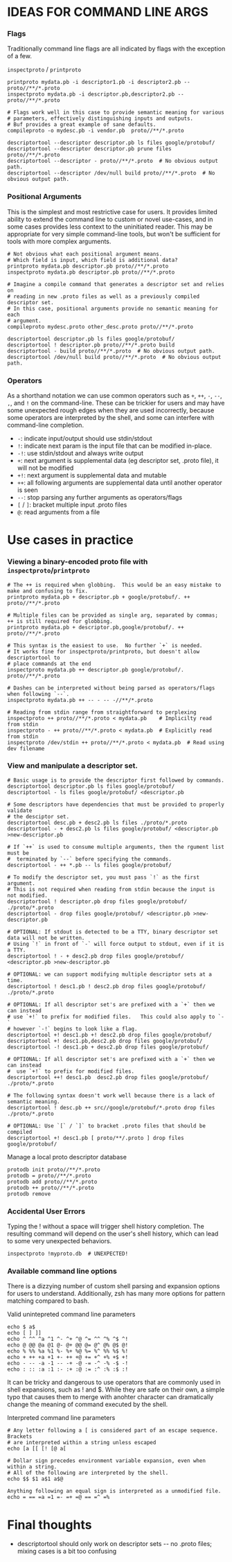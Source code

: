 # IDEAS FOR COMMAND LINE ARGS

### Flags

Traditionally command line flags are all indicated by flags with the exception
of a few.

`inspectproto` / `printproto`

```
printproto mydata.pb -i descriptor1.pb -i descriptor2.pb -- proto//**/*.proto
inspectproto mydata.pb -i descriptor.pb,descriptor2.pb -- proto//**/*.proto
```

```
# Flags work well in this case to provide semantic meaning for various
# parameters, effectively distinguishing inputs and outputs.
# Buf provides a great example of sane defaults.
compileproto -o mydesc.pb -i vendor.pb  proto//**/*.proto
```

```
descriptortool --descriptor descriptor.pb ls files google/protobuf/
descriptortool --descriptor descriptor.pb prune files proto//**/*.proto
descriptortool --descriptor - proto//**/*.proto  # No obvious output path.
descriptortool --descriptor /dev/null build proto//**/*.proto  # No obvious output path.
```

### Positional Arguments

This is the simplest and most restrictive case for users.  It provides limited ability to extend the command line to custom or novel use-cases, and in some cases provides less context to the uninitiated reader.   This may be appropriate for very simple command-line tools, but won't be sufficient for tools with more complex arguments.

```
# Not obvious what each positional argument means.
# Which field is input, which field is additional data?
printproto mydata.pb descriptor.pb proto//**/*.proto
inspectproto mydata.pb descriptor.pb proto//**/*.proto
```

```
# Imagine a compile command that generates a descriptor set and relies on
# reading in new .proto files as well as a previously compiled descriptor set.
# In this case, positional arguments provide no semantic meaning for each
# argument.
compileproto mydesc.proto other_desc.proto proto//**/*.proto
```

```
descriptortool descriptor.pb ls files google/protobuf/
descriptortool ! descriptor.pb proto//**/*.proto build
descriptortool - build proto//**/*.proto  # No obvious output path.
descriptortool /dev/null build proto//**/*.proto  # No obvious output path.
```

### Operators

As a shorthand notation we can use common operators such as `+`, `++`, `-`,
`--`, `,`, and `!` on the command-line.  These can be trickier for users and
may have some unexpected rough edges when they are used incorrectly, because
some operators are interpreted by the shell, and some can interfere with
command-line completion.

- `-`: indicate input/output should use stdin/stdout
- `!`: indicate next param is the input file that can be modified in-place.
- `-!`: use stdin/stdout and always write output
- `+`: next argument is supplemental data (eg descriptor set, .proto file), it will not be modified
- `+!`: next argument is supplemental data and mutable
- `++`: all following arguments are supplemental data until another operator is seen
- `--`: stop parsing any further arguments as operators/flags
- `[` / `]`: bracket multiple input .proto files
- `@`: read arguments from a file

# Use cases in practice

### Viewing a binary-encoded proto file with `inspectproto`/`printproto`

```
# The ++ is required when globbing.  This would be an easy mistake to make and confusing to fix.
printproto mydata.pb + descriptor.pb + google/protobuf/. ++ proto//**/*.proto

# Multiple files can be provided as single arg, separated by commas; ++ is still required for globbing.
printproto mydata.pb + descriptor.pb,google/protobuf/. ++ proto//**/*.proto

# This syntax is the easiest to use.  No further `+` is needed.
# It works fine for inspectproto/printproto, but doesn't allow descriptortool to
# place commands at the end
inspectproto mydata.pb ++ descriptor.pb google/protobuf/. proto//**/*.proto

# Dashes can be interpreted without being parsed as operators/flags when following `--`.
inspectproto mydata.pb ++ -- - -- -//**/*.proto

# Reading from stdin range from straightforward to perplexing
inspectproto ++ proto//**/*.proto < mydata.pb    # Implicilty read from stdin
inspectproto - ++ proto//**/*.proto < mydata.pb  # Explicitly read from stdin
inspectproto /dev/stdin ++ proto//**/*.proto < mydata.pb  # Read using dev filename
```

### View and manipulate a descriptor set.

```
# Basic usage is to provide the descriptor first followed by commands.
descriptortool descriptor.pb ls files google/protobuf/
descriptortool - ls files google/protobuf/ <descriptor.pb

# Some descriptors have dependencies that must be provided to properly validate
# the desciptor set.
descriptortool desc.pb + desc2.pb ls files ./proto/*.proto
descriptortool - + desc2.pb ls files google/protobuf/ <descriptor.pb >new-descriptor.pb

# If `++` is used to consume multiple arguments, then the rgument list must be
#  terminated by `--` before specifying the commands.
descriptortool - ++ *.pb -- ls files google/protobuf/

# To modify the descriptor set, you must pass `!` as the first argument.
# This is not required when reading from stdin because the input is not modified.
descriptortool ! descriptor.pb drop files google/protobuf/ ./proto/*.proto
descriptortool - drop files google/protobuf/ <descriptor.pb >new-descriptor.pb

# OPTIONAL: If stdout is detected to be a TTY, binary descriptor set data will not be written.
# Using `!` in front of `-` will force output to stdout, even if it is a TTY.
descriptortool ! - + desc2.pb drop files google/protobuf/ <descriptor.pb >new-descriptor.pb

# OPTIONAL: we can support modifying multiple descriptor sets at a time.
descriptortool ! desc1.pb ! desc2.pb drop files google/protobuf/ ./proto/*.proto

# OPTIONAL: If all descriptor set's are prefixed with a `+` then we can instead
# use `+!` to prefix for modified files.   This could also apply to `-`
# however `-!` begins to look like a flag.
descriptortool +! desc1.pb +! desc2.pb drop files google/protobuf/
descriptortool +! desc1.pb,desc2.pb drop files google/protobuf/
descriptortool -! desc1.pb + desc2.pb drop files google/protobuf/

# OPTIONAL: If all descriptor set's are prefixed with a `+` then we can instead
#  use `+!` to prefix for modified files.
descriptortool ++! desc1.pb  desc2.pb drop files google/protobuf/ ./proto/*.proto

# The following syntax doesn't work well because there is a lack of semantic meaning.
descriptortool ! desc.pb ++ src//google/protobuf/*.proto drop files ./proto/*.proto

# OPTIONAL: Use `[` / `]` to bracket .proto files that should be compiled
descriptortool +! desc1.pb [ proto/**/.proto ] drop files google/protobuf/
```

Manage a local proto descriptor database

```
protodb init proto//**/*.proto
protodb = proto//**/*.proto
protodb add proto//**/*.proto
protodb ++ proto//**/*.proto
protodb remove
```

### Accidental User Errors

Typing the ! without a space will trigger shell history completion.  The
resulting command will depend on the user's shell history, which can lead
to some very unexpected behaviors.

```
inspectproto !myproto.db  # UNEXPECTED!
```

### Available command line options

There is a dizzying number of custom shell parsing and expansion options for users to understand.  Additionally, zsh has many more options for pattern matching compared to bash.

Valid unintepreted command line parameters
```
echo $ a$
echo [ ] ]]
echo ^ ^^ ^a ^1 ^- ^+ ^@ ^= ^^ ^% ^$ ^!
echo @ @@ @a @1 @- @+ @@ @= @^ @% @$ @!
echo % %% %a %1 %- %+ %@ %= %^ %% %$ %!
echo + ++ +a +1 +- ++ +@ += +^ +% +$ +!
echo - -- -a -1 -- -+ -@ -= -^ -% -$ -!
echo : :: :a :1 :- :+ :@ := :^ :% :$ :!
```
It can be tricky and dangerous to use operators that are commonly used in shell
expansions, such as ! and $.  While they are safe on their own, a simple typo that
causes them to merge with anohter character can dramatically change the meaning of
command executed by the shell.

Interpreted command line parameters
```
# Any letter following a [ is considered part of an escape sequence. Brackets
# are interpreted within a string unless escaped
echo [a [[ [! [@ a[

# Dollar sign precedes environment variable expansion, even when within a string.
# All of the following are interpreted by the shell.
echo $$ $1 a$1 a$@

Anything following an equal sign is interpreted as a unmodified file.
echo = == =a =1 =- =+ =@ == =^ =%
```


# Final thoughts

- descriptortool should only work on descriptor sets -- no .proto files; mixing cases is a bit too confusing
